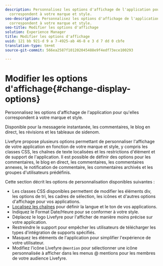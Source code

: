```yaml
---
description: Personnalisez les options d'affichage de l'application pour qu'elles
  correspondent à votre marque et style.
seo-description: Personnalisez les options d'affichage de l'application pour qu'elles
  correspondent à votre marque et style.
seo-title: Modifier les options d'affichage
solution: Experience Manager
title: Modifier les options d'affichage
uuid: 121 bb 921-d 9 a 7-4925-ab 46-8 e 3 d 7 dd 0 cbfe
translation-type: tm+mt
source-git-commit: 566ea2587f101202045488e9f4edf73ece100293

---
```



# Modifier les options d'affichage{#change-display-options}

Personnalisez les options d'affichage de l'application pour qu'elles correspondent à votre marque et style.

Disponible pour la messagerie instantanée, les commentaires, le blog en direct, les révisions et les tableaux de sidenom.

Livefyre propose plusieurs options permettant de personnaliser l'affichage de votre application en fonction de votre marque et style, y compris les classes CSS, les chaînes de texte localisées et les restrictions d'élément et de support de l'application. Il est possible de définir des options pour les commentaires, le blog en direct, les commentaires, les commentaires annexes, le notification de commentaire, les commentaires archivés et les groupes d'utilisateurs prédéfinis.

Cette section décrit les options de personnalisation disponibles suivantes :

* Les classes CSS disponibles permettent de modifier les éléments div, les options de tri, les cadres de sélection, les icônes et d'autres options d'affichage pour vos applications.
* [Localisez les chaînes](/help/using/c-settings-other/c-translation-sets/c-localize-strings.md) pour définir la langue et le ton de vos applications.
* Indiquez le Format Date/Heure pour se conformer à votre style.
* Déplacez le logo Livefyre pour l'afficher de manière moins précise sur votre application.
* Restreindre le support pour empêcher les utilisateurs de télécharger les types d'intégration de supports spécifiés.
* Masquez les éléments de l'application pour simplifier l'expérience de votre utilisateur.
* Modifiez l'icône Livefyre `@mention` pour sélectionner une icône personnalisée à afficher dans les menus @ mentions pour les membres de votre audience Livefyre.

